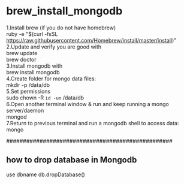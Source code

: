 # brew_install_mongodb

1.Install brew (if you do not have homebrew)                       
ruby -e "$(curl -fsSL https://raw.githubusercontent.com/Homebrew/install/master/install)"            
2.Update and verify you are good with               
brew update             
brew doctor              
3.Install mongodb with               
brew install mongodb                   
4.Create folder for mongo data files:              
mkdir -p /data/db                
5.Set permissions                      
sudo chown -R `id -un` /data/db                  
6.Open another terminal window & run and keep running a mongo server/daemon     
mongod      
7.Return to previous terminal and run a mongodb shell to access data:       
mongo   


##################################################
## how to drop database in Mongodb
use dbname
db.dropDatabase()
